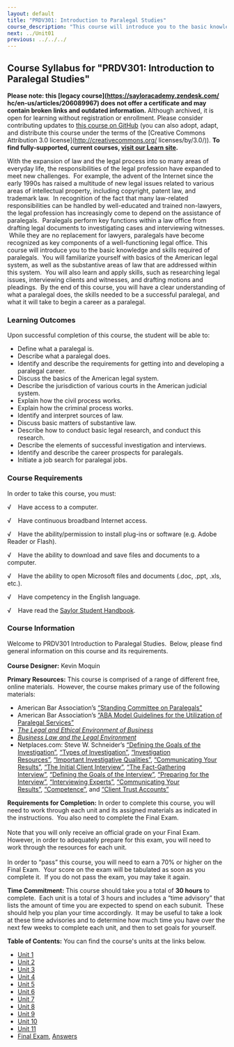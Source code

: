 ```yaml
---
layout: default
title: "PRDV301: Introduction to Paralegal Studies"
course_description: "This course will introduce you to the basic knowledge and skills required of paralegals. By the end of this course, you will have a clear understanding of what a paralegal does, the skills needed to be a successful paralegal, and what it will take to begin a career as a paralegal."
next: ../Unit01
previous: ../../../
---
```

Course Syllabus for "PRDV301: Introduction to Paralegal Studies"
----------------------------------------------------------------

**Please note: this [legacy course](https://sayloracademy.zendesk.com/
hc/en-us/articles/206089967) does not offer a certificate and may contain 
broken links and outdated information.** Although archived, it is open 
for learning without registration or enrollment. Please consider contributing 
updates to [this course on GitHub](https://github.com/saylordotorg/course_prdv301) 
(you can also adopt, adapt, and distribute this course under the terms of 
the [Creative Commons Attribution 3.0 license](http://creativecommons.org/
licenses/by/3.0/)). **To find fully-supported, current courses, [visit our 
Learn site](https://learn.saylor.org).**

With the expansion of law and the legal process into so many areas of
everyday life, the responsibilities of the legal profession have
expanded to meet new challenges.  For example, the advent of the
Internet since the early 1990s has raised a multitude of new legal
issues related to various areas of intellectual property, including
copyright, patent law, and trademark law.  In recognition of the fact
that many law-related responsibilities can be handled by well-educated
and trained non-lawyers, the legal profession has increasingly come to
depend on the assistance of paralegals.  Paralegals perform key
functions within a law office from drafting legal documents to
investigating cases and interviewing witnesses.  While they are no
replacement for lawyers, paralegals have become recognized as key
components of a well-functioning legal office. This course will
introduce you to the basic knowledge and skills required of paralegals. 
You will familiarize yourself with basics of the American legal system,
as well as the substantive areas of law that are addressed within this
system.  You will also learn and apply skills, such as researching legal
issues, interviewing clients and witnesses, and drafting motions and
pleadings.  By the end of this course, you will have a clear
understanding of what a paralegal does, the skills needed to be a
successful paralegal, and what it will take to begin a career as a
paralegal.

### Learning Outcomes

Upon successful completion of this course, the student will be able to:

-   Define what a paralegal is.
-   Describe what a paralegal does.
-   Identify and describe the requirements for getting into and
    developing a paralegal career.
-   Discuss the basics of the American legal system.
-   Describe the jurisdiction of various courts in the American judicial
    system.
-   Explain how the civil process works.
-   Explain how the criminal process works.
-   Identify and interpret sources of law.
-   Discuss basic matters of substantive law.
-   Describe how to conduct basic legal research, and conduct this
    research.
-   Describe the elements of successful investigation and interviews.
-   Identify and describe the career prospects for paralegals.
-   Initiate a job search for paralegal jobs.

### Course Requirements

In order to take this course, you must:  
  
 √    Have access to a computer.  
  
 √    Have continuous broadband Internet access.  
  
 √    Have the ability/permission to install plug-ins or software (e.g.
Adobe Reader or Flash).  
  
 √    Have the ability to download and save files and documents to a
computer.  
  
 √    Have the ability to open Microsoft files and documents (.doc,
.ppt, .xls, etc.).  
  
 √    Have competency in the English language.  
  
 √    Have read the [Saylor Student
Handbook](http://www.saylor.org/site/wp-content/uploads/2012/05/Saylor-StudentHandbook.pdf).

### Course Information

Welcome to PRDV301 Introduction to Paralegal Studies.  Below, please
find general information on this course and its requirements.  
    
 **Course Designer:** Kevin Moquin  
  
 **Primary Resources:** This course is comprised of a range of different
free, online materials.  However, the course makes primary use of the
following materials:  

-   American Bar Association’s [“Standing Committee on
    Paralegals”](http://www.americanbar.org/groups/paralegals.html)
-   American Bar Association’s [“ABA Model Guidelines for the
    Utilization of Paralegal
    Services”](http://www.americanbar.org/groups/paralegals/resources/information_for_lawyers_how_paralegals_can_improve_your_practice.html)
-   *[The Legal and Ethical Environment of
    Business](http://www.saylor.org/site/textbooks/The%20Legal%20and%20Ethical%20Environment%20of%20Business.pdf)*
-   *[Business Law and the Legal
    Environment](http://www.saylor.org/site/textbooks/Business%20Law%20and%20the%20Legal%20Environment.pdf)*
-   Netplaces.com: Steve W. Schneider’s [“Defining the Goals of the
    Investigation”](http://www.netplaces.com/paralegal/investigation/defining-the-goals-of-the-investigation.htm), [“Types
    of
    Investigation”](http://www.netplaces.com/paralegal/investigation/types-of-investigation.htm), [“Investigation
    Resources”](http://www.netplaces.com/paralegal/investigation/investigation-resources.htm), [“Important
    Investigative
    Qualities”](http://www.netplaces.com/paralegal/investigation/important-investigative-qualities.htm), [“Communicating
    Your
    Results”](http://www.netplaces.com/paralegal/investigation/communicating-your-results.htm), [“The
    Initial Client
    Interview”](http://www.netplaces.com/paralegal/interviewing/the-initial-client-interview.htm), [“The
    Fact-Gathering
    Interview”](http://www.netplaces.com/paralegal/interviewing/the-fact-gathering-interview.htm), [“Defining
    the Goals of the
    Interview”](http://www.netplaces.com/paralegal/interviewing/defining-the-goals-of-the-interview.htm),
    [“Preparing for the
    Interview”](http://www.netplaces.com/paralegal/interviewing/preparing-for-the-interview.htm),
    [“Interviewing
    Experts”](http://www.netplaces.com/paralegal/interviewing/interviewing-experts.htm), [“Communicating
    Your
    Results”](http://www.netplaces.com/paralegal/interviewing/communicating-your-results-2.htm), [“Competence”](http://www.netplaces.com/paralegal/ethics-and-professional-responsibility/competence.htm), and
    [“Client Trust
    Accounts”](http://www.netplaces.com/paralegal/working-with-lawyers/client-trust-accounts.htm)

**Requirements for Completion:** In order to complete this course, you
will need to work through each unit and its assigned materials as
indicated in the instructions.  You also need to complete the Final
Exam.  
    
 Note that you will only receive an official grade on your Final Exam. 
However, in order to adequately prepare for this exam, you will need to
work through the resources for each unit.  
    
 In order to “pass” this course, you will need to earn a 70% or higher
on the Final Exam.  Your score on the exam will be tabulated as soon as
you complete it.  If you do not pass the exam, you may take it again.  
  
 **Time Commitment:** This course should take you a total of **30
hours** to complete.  Each unit is a total of 3 hours and includes a
“time advisory” that lists the amount of time you are expected to spend
on each subunit.  These should help you plan your time accordingly.  It
may be useful to take a look at these time advisories and to determine
how much time you have over the next few weeks to complete each unit,
and then to set goals for yourself.  
  
**Table of Contents:** You can find the course's units at the links below.

- [Unit 1](https://legacy.saylor.org/prdv301/Unit01/)
- [Unit 2](https://legacy.saylor.org/prdv301/Unit02/)
- [Unit 3](https://legacy.saylor.org/prdv301/Unit03/)
- [Unit 4](https://legacy.saylor.org/prdv301/Unit04/)
- [Unit 5](https://legacy.saylor.org/prdv301/Unit05/)
- [Unit 6](https://legacy.saylor.org/prdv301/Unit06/)
- [Unit 7](https://legacy.saylor.org/prdv301/Unit07/)
- [Unit 8](https://legacy.saylor.org/prdv301/Unit08/)
- [Unit 9](https://legacy.saylor.org/prdv301/Unit09/)
- [Unit 10](https://legacy.saylor.org/prdv301/Unit10/)
- [Unit 11](https://legacy.saylor.org/prdv301/Unit11/)
- [Final Exam](http://saylordotorg.github.io/LegacyExams/PRDV/PRDV301/PRDV301-FinalExam.html), [Answers](http://saylordotorg.github.io/LegacyExams/PRDV/PRDV301/PRDV301-FinalExam-Answers.html)
